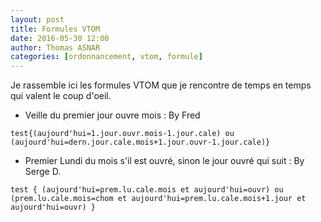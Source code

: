```yaml
---
layout: post
title: Formules VTOM
date: 2016-05-30 12:00
author: Thomas ASNAR
categories: [ordonnancement, vtom, formule]
---
```

Je rassemble ici les formules VTOM que je rencontre de temps en temps qui valent le coup d'oeil.

 * Veille du premier jour ouvre mois : By Fred 

```
test{(aujourd'hui=1.jour.ouvr.mois-1.jour.cale) ou (aujourd'hui=dern.jour.cale.mois+1.jour.ouvr-1.jour.cale)}
```

 * Premier Lundi du mois s'il est ouvré, sinon le jour ouvré qui suit : By Serge D.

```
test { (aujourd'hui=prem.lu.cale.mois et aujourd'hui=ouvr) ou (prem.lu.cale.mois=chom et aujourd'hui=prem.lu.cale.mois+1.jour et aujourd'hui=ouvr) }
```

